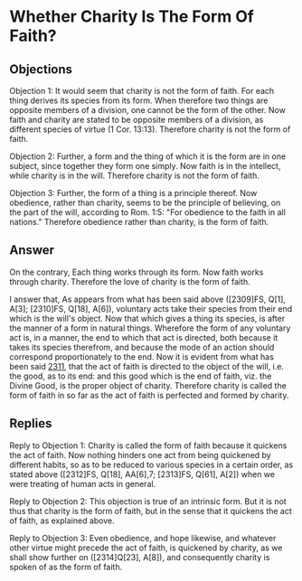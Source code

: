 # Whether Charity Is The Form Of Faith?

## Objections

Objection 1: It would seem that charity is not the form of faith. For each thing derives its species from its form. When therefore two things are opposite members of a division, one cannot be the form of the other. Now faith and charity are stated to be opposite members of a division, as different species of virtue (1 Cor. 13:13). Therefore charity is not the form of faith.

Objection 2: Further, a form and the thing of which it is the form are in one subject, since together they form one simply. Now faith is in the intellect, while charity is in the will. Therefore charity is not the form of faith.

Objection 3: Further, the form of a thing is a principle thereof. Now obedience, rather than charity, seems to be the principle of believing, on the part of the will, according to Rom. 1:5: "For obedience to the faith in all nations." Therefore obedience rather than charity, is the form of faith.

## Answer

On the contrary, Each thing works through its form. Now faith works through charity. Therefore the love of charity is the form of faith.

I answer that, As appears from what has been said above ([2309]FS, Q[1], A[3]; [2310]FS, Q[18], A[6]), voluntary acts take their species from their end which is the will's object. Now that which gives a thing its species, is after the manner of a form in natural things. Wherefore the form of any voluntary act is, in a manner, the end to which that act is directed, both because it takes its species therefrom, and because the mode of an action should correspond proportionately to the end. Now it is evident from what has been said [2311](A[1]), that the act of faith is directed to the object of the will, i.e. the good, as to its end: and this good which is the end of faith, viz. the Divine Good, is the proper object of charity. Therefore charity is called the form of faith in so far as the act of faith is perfected and formed by charity.

## Replies

Reply to Objection 1: Charity is called the form of faith because it quickens the act of faith. Now nothing hinders one act from being quickened by different habits, so as to be reduced to various species in a certain order, as stated above ([2312]FS, Q[18], AA[6],7; [2313]FS, Q[61], A[2]) when we were treating of human acts in general.

Reply to Objection 2: This objection is true of an intrinsic form. But it is not thus that charity is the form of faith, but in the sense that it quickens the act of faith, as explained above.

Reply to Objection 3: Even obedience, and hope likewise, and whatever other virtue might precede the act of faith, is quickened by charity, as we shall show further on ([2314]Q[23], A[8]), and consequently charity is spoken of as the form of faith.